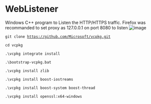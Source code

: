 # WebListener
Windows C++ program to Listen the HTTP/HTTPS traffic.
Firefox was recommanded to set proxy as 127.0.0.1 on port 8080 to listen
![image](https://github.com/user-attachments/assets/f485ab83-5dcd-4462-84e3-de76283bff80)

<code>git clone https://github.com/Microsoft/vcpkg.git</code>

<code>cd vcpkg</code>

<code>.\vcpkg integrate install</code>

<code>.\bootstrap-vcpkg.bat</code>

<code>.\vcpkg install zlib</code>

<code>.\vcpkg install boost-iostreams</code>

<code>.\vcpkg install boost-system boost-thread</code>

<code>.\vcpkg install openssl:x64-windows</code>
